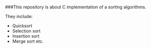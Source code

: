 ###This repository is about C implementation of a sorting algorithms.

They include:
 - Quicksort
 - Selection sort
 - Insertion sort
 - Merge sort etc.
